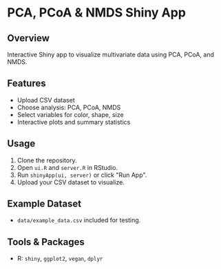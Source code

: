 # PCA, PCoA & NMDS Shiny App

## Overview
Interactive Shiny app to visualize multivariate data using PCA, PCoA, and NMDS.

## Features
- Upload CSV dataset
- Choose analysis: PCA, PCoA, NMDS
- Select variables for color, shape, size
- Interactive plots and summary statistics

## Usage
1. Clone the repository.
2. Open `ui.R` and `server.R` in RStudio.
3. Run `shinyApp(ui, server)` or click "Run App".
4. Upload your CSV dataset to visualize.

## Example Dataset
- `data/example_data.csv` included for testing.

## Tools & Packages
- R: `shiny`, `ggplot2`, `vegan`, `dplyr`
